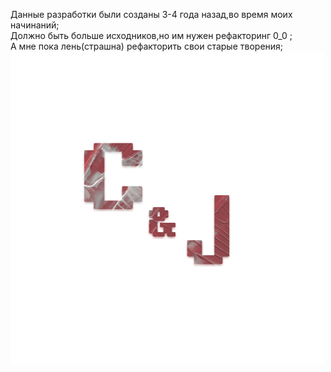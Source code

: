 Данные разработки были созданы 3-4 года назад,во время моих начинаний;  
Должно быть больше исходников,но им нужен рефакторинг 0_0 ;  
А мне пока лень(страшна) рефакторить свои старые творения;  
![](https://github.com/code-cesar/SA-MP/blob/master/C%26J.png)
